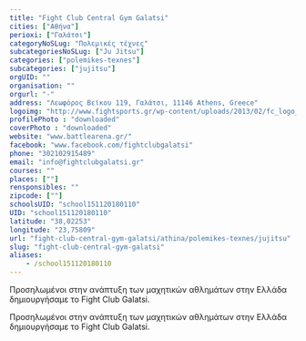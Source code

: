 ```yaml
---
title: "Fight Club Central Gym Galatsi"
cities: ["Αθήνα"]
perioxi: ["Γαλάτσι"]
categoryNoSLug: "Πολεμικές τέχνες"
subcategoriesNoSLug: ["Ju Jitsu"]
categories: ["polemikes-texnes"]
subcategories: ["jujitsu"]
orgUID: ""
organisation: ""
orgurl: "-"
address: "Λεωφόρος Βεϊκου 119, Γαλάτσι, 11146 Athens, Greece"
logoimg: "http://www.fightsports.gr/wp-content/uploads/2013/02/fc_logo_final2013.jpg"
profilePhoto : "downloaded"
coverPhoto : "downloaded"
website: "www.battlearena.gr/"
facebook: "www.facebook.com/fightclubgalatsi"
phone: "302102915489"
email: "info@fightclubgalatsi.gr"
courses: ""
places: [""]
rensponsibles: ""
zipcode: [""]
schoolsUID: "school151120180110"
UID: "school151120180110"
latitude: "38,02253"
longitude: "23,75809"
url: "fight-club-central-gym-galatsi/athina/polemikes-texnes/jujitsu"
slug: "fight-club-central-gym-galatsi"
aliases:
    - /school151120180110
---
```



Προσηλωμένοι στην ανάπτυξη των μαχητικών αθλημάτων στην Ελλάδα δημιουργήσαμε το Fight Club Galatsi.

Προσηλωμένοι στην ανάπτυξη των μαχητικών αθλημάτων στην Ελλάδα δημιουργήσαμε το Fight Club Galatsi.